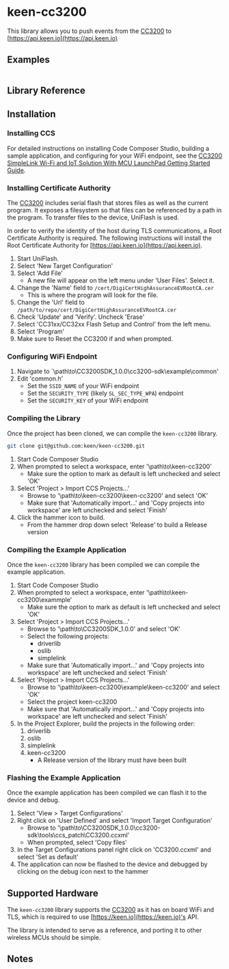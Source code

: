 # keen-cc3200

This library allows you to push events from the [CC3200](http://www.ti.com/product/cc3200) to [https://api.keen.io](https://api.keen.io)

## Examples

```c

```

## Library Reference

## Installation

### Installing CCS

For detailed instructions on installing Code Composer Studio, building a sample application, and configuring for your WiFi endpoint, see the [CC3200 SimpleLink Wi-Fi and IoT Solution With MCU LaunchPad Getting Started Guide](www.ti.com/lit/pdf/swru376).

### Installing Certificate Authority 

The [CC3200](http://www.ti.com/product/cc3200) includes serial flash that stores files as well as the current program. It exposes a filesystem so that  files can be referenced by a path in the program. To transfer files to the device, UniFlash is used.

In order to verify the identity of the host during TLS communications, a Root Certificate Authority is required. The following instructions will install the  Root Certificate Authority for [https://api.keen.io](https://api.keen.io).

1. Start UniFlash.
2. Select 'New Target Configuration'
3. Select 'Add File'
    - A new file will appear on the left menu under 'User Files'. Select it.
4. Change the 'Name' field to `/cert/DigiCertHighAssuranceEVRootCA.cer`
    - This is where the program will look for the file.
5. Change the 'Url' field to `/path/to/repo/cert/DigiCertHighAssuranceEVRootCA.cer`
6. Check 'Update' and 'Verify'. Uncheck 'Erase'
7. Select 'CC31xx/CC32xx Flash Setup and Control' from the left menu.
8. Select 'Program'
9. Make sure to Reset the CC3200 if and when prompted.

### Configuring WiFi Endpoint

1. Navigate to `\path\to\CC3200SDK\_1.0.0\cc3200-sdk\example\common'
2. Edit 'common.h'
    - Set the `SSID_NAME` of your WiFi endpoint
    - Set the `SECURITY_TYPE` (likely `SL_SEC_TYPE_WPA`) endpoint
    - Set the `SECURITY_KEY` of your WiFi endpoint

### Compiling the Library

Once the project has been cloned, we can compile the `keen-cc3200` library.

```sh
git clone git@github.com:keen/keen-cc3200.git
```

1. Start Code Composer Studio
2. When prompted to select a workspace, enter '\path\to\keen-cc3200'
    - Make sure the option to mark as default is left unchecked and select 'OK'
3. Select 'Project > Import CCS Projects...'
    - Browse to '\path\to\keen-cc3200\keen-cc3200' and select 'OK'
    - Make sure that 'Automatically import...' and 'Copy projects into workspace' are left unchecked and select 'Finish'
4. Click the hammer icon to build.
    - From the hammer drop down select 'Release' to build a Release version  

### Compiling the Example Application

Once the `keen-cc3200` library has been compiled we can compile the example application.

1. Start Code Composer Studio
2. When prompted to select a workspace, enter '\path\to\keen-cc3200\exammple'
    - Make sure the option to mark as default is left unchecked and select 'OK'
3. Select 'Project > Import CCS Projects...'
    - Browse to '\path\to\CC3200SDK\_1.0.0' and select 'OK'
    - Select the following projects:
        - driverlib
        - oslib
        - simplelink
    - Make sure that 'Automatically import...' and 'Copy projects into workspace' are left unchecked and select 'Finish'
4. Select 'Project > Import CCS Projects...'
    - Browse to '\path\to\keen-cc3200\example\keen-cc3200' and select 'OK'
    - Select the project keen-cc3200
    - Make sure that 'Automatically import...' and 'Copy projects into workspace' are left unchecked and select 'Finish'
5. In the Project Explorer, build the projects in the following order:
    1. driverlib
    2. oslib
    3. simplelink
    4. keen-cc3200
        - A Release version of the library must have been built

### Flashing the Example Application

Once the example application has been compiled we can flash it to the device and debug.

1. Select 'View > Target Configurations'
2. Right click on 'User Defined' and select 'Import Target Configuration'
    - Browse to '\path\to\CC3200SDK\_1.0.0\cc3200-sdk\tools\ccs\_patch\CC3200.ccxml'
    - When prompted, select 'Copy files'
3. In the Target Configurations panel right click on 'CC3200.ccxml' and select 'Set as default'
4. The application can now be flashed to the device and debugged by clicking on the debug icon next to the hammer

## Supported Hardware

The `keen-cc3200` library supports the [CC3200](http://www.ti.com/product/cc3200) as it has on board WiFi and TLS, which is required to use [https://keen.io](https://keen.io)'s API.

The library is intended to serve as a reference, and porting it to other wireless MCUs should be simple.

## Notes
